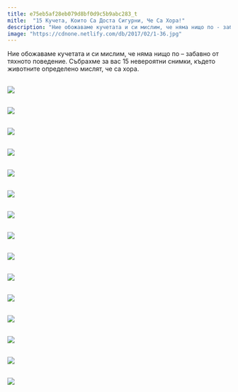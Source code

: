 ```yaml
---
title: e75eb5af28eb079d8bf0d9c5b9abc283_t
mitle:  "15 Кучета, Които Са Доста Сигурни, Че Са Хора!"
description: "Ние обожаваме кучетата и си мислим, че няма нищо по - забавно от тяхното поведение. Събрахме за вас 15 невероятни снимки, където животните определено мислят, че са хор"
image: "https://cdnone.netlify.com/db/2017/02/1-36.jpg"
---
```


 <p>Ние обожаваме кучетата и си мислим, че няма нищо по – забавно от тяхното поведение. Събрахме за вас 15 невероятни снимки, където животните определено мислят, че са хора.</p>      <p> <br/><img src="https://cdnone.netlify.com/db/2017/02/1-36.jpg"/><br/></p> <p> <br/><img src="https://cdnone.netlify.com/db/2017/02/2-38.jpg"/><br/></p>  <p> <br/><img src="https://cdnone.netlify.com/db/2017/02/3-38.jpg"/><br/></p>      <p> <br/><img src="https://cdnone.netlify.com/db/2017/02/4-37.jpg"/><br/></p> <p> <br/><img src="https://cdnone.netlify.com/db/2017/02/5-37.jpg"/><br/></p> <p> <br/><img src="https://cdnone.netlify.com/db/2017/02/6-36.jpg"/><br/></p> <p> <br/><img src="https://cdnone.netlify.com/db/2017/02/7-35.jpg"/><br/></p>      <p> <br/><img src="https://cdnone.netlify.com/db/2017/02/8-34.jpg"/><br/></p> <p> <br/><img src="https://cdnone.netlify.com/db/2017/02/9-33.jpg"/><br/></p> <p> <br/><img src="https://cdnone.netlify.com/db/2017/02/10-29.jpg"/><br/></p> <p> <br/><img src="https://cdnone.netlify.com/db/2017/02/11-28.jpg"/><br/></p> <p> <br/><img src="https://cdnone.netlify.com/db/2017/02/12-22.jpg"/><br/></p> <p> <br/><img src="https://cdnone.netlify.com/db/2017/02/13-22.jpg"/><br/></p>      <p> <br/><img src="https://cdnone.netlify.com/db/2017/02/14-22.jpg"/><br/></p>  <p> <br/><img src="https://cdnone.netlify.com/db/2017/02/15-20.jpg"/><br/></p>       